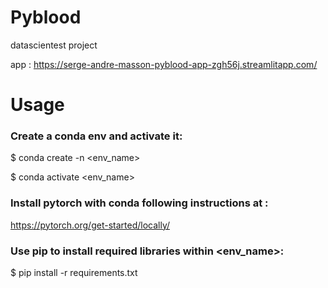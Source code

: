 # Pyblood
datascientest project

app : https://serge-andre-masson-pyblood-app-zgh56j.streamlitapp.com/

# Usage

### Create a conda env  and activate it:

$ conda create -n <env_name>

$ conda activate <env_name>

### Install pytorch with conda following instructions at :

https://pytorch.org/get-started/locally/

### Use pip to install required libraries within <env_name>:

$ pip install -r requirements.txt
